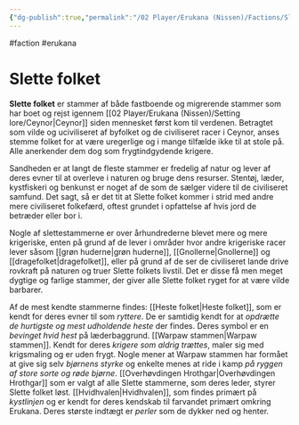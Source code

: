 ```yaml
---
{"dg-publish":true,"permalink":"/02 Player/Erukana (Nissen)/Factions/Slette folket/","tags":["Erukana"]}
---
```


#faction #erukana 

# Slette folket
**Slette folket** er stammer af både fastboende og migrerende stammer som har boet og rejst igennem [[02 Player/Erukana (Nissen)/Setting lore/Ceynor\|Ceynor]] siden mennesket først kom til verdenen. Betragtet som vilde og uciviliseret af byfolket og de civiliseret racer i Ceynor, anses stemme folket for at være uregerlige og i mange tilfælde ikke til at stole på. Alle anerkender dem dog som frygtindgydende krigere.

Sandheden er at langt de fleste stammer er fredelig af natur og lever af deres evner til at overleve i naturen og bruge dens resurser. Stentøj, læder, kystfiskeri og benkunst er noget af de som de sælger videre til de civiliseret samfund. Det sagt, så er det tit at Slette folket kommer i strid med andre mere civiliseret folkefærd, oftest grundet i opfattelse af hvis jord de betræder eller bor i.

Nogle af slettestammerne er over århundrederne blevet mere og mere krigeriske, enten på grund af de lever i områder hvor andre krigeriske racer lever såsom [[grøn huderne\|grøn huderne]], [[Gnollerne\|Gnollerne]] og [[dragefolket\|dragefolket]], eller på grund af de ser de civiliseret lande drive rovkraft på naturen og truer Slette folkets livstil. Det er disse få men meget dygtige og farlige stammer, der giver alle Slette folket ryget for at være vilde barbarer.

Af de mest kendte stammerne findes:
[[Heste folket\|Heste folket]], som er kendt for deres evner til som *ryttere*. De er samtidig kendt for at *opdrætte de hurtigste og mest udholdende heste* der findes. Deres symbol er en *bevinget hvid hest* på læderbaggrund.
[[Warpaw stammen\|Warpaw stammen]]. Kendt for deres *krigere som aldrig trættes*, maler sig med krigsmaling og er uden frygt. Nogle mener at Warpaw stammen har formået at give sig selv *bjørnens styrke* og enkelte menes at ride i kamp *på ryggen af store sorte og røde bjørne*. [[Overhøvdingen Hrothgar\|Overhøvdingen Hrothgar]] som er valgt af alle Slette stammerne, som deres leder, styrer Slette folket løst.
[[Hvidhvalen\|Hvidhvalen]], som findes primært på *kystlinjen* og er kendt for deres kendskab til farvandet primært omkring Erukana. Deres største indtægt er *perler* som de dykker ned og henter.

